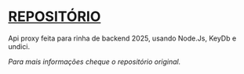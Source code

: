 # [REPOSITÓRIO](https://github.com/murilo-kendjy/rinha-backend-2025-node)

Api proxy feita para rinha de backend 2025, usando Node.Js, KeyDb e undici.

*Para mais informações cheque o repositório original.*
